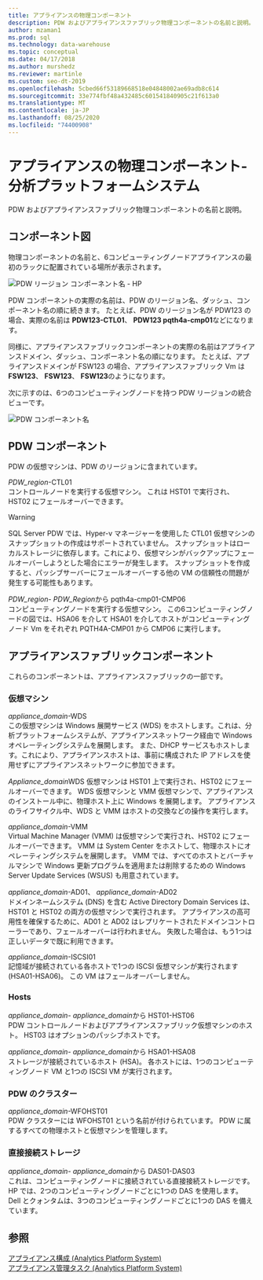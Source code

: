 ```yaml
---
title: アプライアンスの物理コンポーネント
description: PDW およびアプライアンスファブリック物理コンポーネントの名前と説明。
author: mzaman1
ms.prod: sql
ms.technology: data-warehouse
ms.topic: conceptual
ms.date: 04/17/2018
ms.author: murshedz
ms.reviewer: martinle
ms.custom: seo-dt-2019
ms.openlocfilehash: 5cbed66f53189668518e04848002ae69adb8c614
ms.sourcegitcommit: 33e774fbf48a432485c601541840905c21f613a0
ms.translationtype: MT
ms.contentlocale: ja-JP
ms.lasthandoff: 08/25/2020
ms.locfileid: "74400908"
---
```

# <a name="appliance-physical-components---analytics-platform-system"></a>アプライアンスの物理コンポーネント-分析プラットフォームシステム
PDW およびアプライアンスファブリック物理コンポーネントの名前と説明。 
  
<!-- MISSING LINKS See also [HDInsight Physical Components &#40;Analytics Platform System&#41;](hdinsight-physical-components.md).  -->  
  
## <a name="component-diagrams"></a><a name="diagrams"></a>コンポーネント図  
物理コンポーネントの名前と、6コンピューティングノードアプライアンスの最初のラックに配置されている場所が表示されます。  
  
![PDW リージョン コンポーネント名 - HP](./media/pdw-and-appliance-fabric-physical-components/APS_HW_ComponentNames-HP.png "APS_HW_ComponentNames-HP")  
  
PDW コンポーネントの実際の名前は、PDW のリージョン名、ダッシュ、コンポーネント名の順に続きます。 たとえば、PDW のリージョン名が PDW123 の場合、実際の名前は **PDW123-CTL01**、 **PDW123 pqth4a-cmp01**などになります。  
  
同様に、アプライアンスファブリックコンポーネントの実際の名前はアプライアンスドメイン、ダッシュ、コンポーネント名の順になります。 たとえば、アプライアンスドメインが FSW123 の場合、アプライアンスファブリック Vm は **FSW123**、 **FSW123**、 **FSW123**のようになります。  
  
次に示すのは、6つのコンピューティングノードを持つ PDW リージョンの統合ビューです。  
  
![PDW コンポーネント名](./media/pdw-and-appliance-fabric-physical-components/APS_HW_Names.png "APS_HW_Names")  
  
## <a name="pdw-components"></a><a name="pdw"></a>PDW コンポーネント  
PDW の仮想マシンは、PDW のリージョンに含まれています。  
  
*PDW_region*-CTL01  
コントロールノードを実行する仮想マシン。 これは HST01 で実行され、HST02 にフェールオーバーできます。  
  
> [!WARNING]  
> SQL Server PDW では、Hyper-v マネージャーを使用した CTL01 仮想マシンのスナップショットの作成はサポートされていません。 スナップショットはローカルストレージに依存します。これにより、仮想マシンがバックアップにフェールオーバーしようとした場合にエラーが発生します。 スナップショットを作成すると、パッシブサーバーにフェールオーバーする他の VM の信頼性の問題が発生する可能性もあります。  
  
*PDW_region*- *PDW_Region*から pqth4a-cmp01-CMP06  
コンピューティングノードを実行する仮想マシン。 この6コンピューティングノードの図では、HSA06 を介して HSA01 を介してホストがコンピューティングノード Vm をそれぞれ PQTH4A-CMP01 から CMP06 に実行します。  
  
## <a name="appliance-fabric-components"></a><a name="fabric"></a>アプライアンスファブリックコンポーネント  
これらのコンポーネントは、アプライアンスファブリックの一部です。  
  
### <a name="virtual-machines"></a>仮想マシン  
*appliance_domain*-WDS  
この仮想マシンは Windows 展開サービス (WDS) をホストします。これは、分析プラットフォームシステムが、アプライアンスネットワーク経由で Windows オペレーティングシステムを展開します。 また、DHCP サービスもホストします。これにより、アプライアンスホストは、事前に構成された IP アドレスを使用せずにアプライアンスネットワークに参加できます。  
  
*Appliance_domain*WDS 仮想マシンは HST01 上で実行され、HST02 にフェールオーバーできます。 WDS 仮想マシンと VMM 仮想マシンで、アプライアンスのインストール中に、物理ホスト上に Windows を展開します。 アプライアンスのライフサイクル中、WDS と VMM はホストの交換などの操作を実行します。  
  
*appliance_domain*-VMM  
Virtual Machine Manager (VMM) は仮想マシンで実行され、HST02 にフェールオーバーできます。 VMM は System Center をホストして、物理ホストにオペレーティングシステムを展開します。 VMM では、すべてのホストとバーチャルマシンで Windows 更新プログラムを適用または削除するための Windows Server Update Services (WSUS) も用意されています。  
  
*appliance_domain*-AD01、 *appliance_domain*-AD02  
ドメインネームシステム (DNS) を含む Active Directory Domain Services は、HST01 と HST02 の両方の仮想マシンで実行されます。 アプライアンスの高可用性を確保するために、AD01 と AD02 はレプリケートされたドメインコントローラーであり、フェールオーバーは行われません。 失敗した場合は、もう1つは正しいデータで既に利用できます。  
  
*appliance_domain*-ISCSI01  
記憶域が接続されている各ホストで1つの ISCSI 仮想マシンが実行されます (HSA01-HSA06)。 この VM はフェールオーバーしません。  
  
### <a name="hosts"></a>Hosts  
*appliance_domain*- *appliance_domain*から HST01-HST06  
PDW コントロールノードおよびアプライアンスファブリック仮想マシンのホスト。 HST03 はオプションのパッシブホストです。  
  
*appliance_domain*- *appliance_domain*から HSA01-HSA08  
ストレージが接続されているホスト (HSA)。 各ホストには、1つのコンピューティングノード VM と1つの ISCSI VM が実行されます。  
  
### <a name="cluster-for-pdw"></a>PDW のクラスター  
*appliance_domain*-WFOHST01  
PDW クラスターには WFOHST01 という名前が付けられています。 PDW に属するすべての物理ホストと仮想マシンを管理します。  
  
### <a name="direct-attached-storage"></a>直接接続ストレージ  
*appliance_domain*- *appliance_domain*から DAS01-DAS03  
これは、コンピューティングノードに接続されている直接接続ストレージです。 HP では、2つのコンピューティングノードごとに1つの DAS を使用します。 Dell とクォンタムは、3つのコンピューティングノードごとに1つの DAS を備えています。  
  
## <a name="see-also"></a>参照  
<!-- MISSING LINKS [Hardware Configurations &#40;Analytics Platform System&#41;](../architecture/hardware-configurations.md)  -->  
[アプライアンス構成 &#40;Analytics Platform System&#41;](appliance-configuration.md)  
[アプライアンス管理タスク &#40;Analytics Platform System&#41;](appliance-management-tasks.md)  
  
